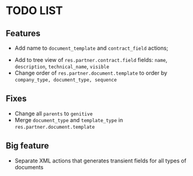 # TODO LIST

## Features
 + Add name to `document_template` and `contract_field` actions;
 - Add to tree view of `res.partner.contract.field` fields: `name`, `description`, `technical_name`, `visible`
 - Change order of `res.partner.document.template` to order by `company_type, document_type, sequence`

## Fixes
 - Change all `parents` to `genitive`
 - Merge `document_type` and `template_type` in `res.partner.document.template`

## Big feature
 - Separate XML actions that generates transient fields for all types of documents
